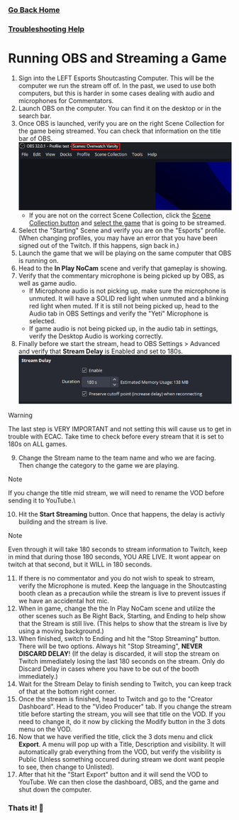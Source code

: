 ### [Go Back Home](/README.md)
### [Troubleshooting Help](/TS/README.md)
# Running OBS and Streaming a Game

1. Sign into the LEFT Esports Shoutcasting Computer. This will be the computer we run the stream off of. In the past, we used to use both computers, but this is harder in some cases dealing with audio and microphones for Commentators.
2. Launch OBS on the computer. You can find it on the desktop or in the search bar.
3. Once OBS is launched, verify you are on the right Scene Collection for the game being streamed. You can check that information on the title bar of OBS.\
![](/Assets/currentsc.png)
    - If you are not on the correct Scene Collection, click the [Scene Collection button](/Assets/scenecollection.png) and [select the game](/Assets/scwithscenes.png) that is going to be streamed.
4. Select the "Starting" Scene and verify you are on the "Esports" profile. (When changing profiles, you may have an error that you have been signed out of the Twitch. If this happens, sign back in.)
5. Launch the game that we will be playing on the same computer that OBS is running on.
6. Head to the **In Play NoCam** scene and verify that gameplay is showing.
7. Verify that the commentary microphone is being picked up by OBS, as well as game audio.
    - If Microphone audio is not picking up, make sure the microphone is unmuted. It will have a SOLID red light when unmuted and a blinking red light when muted. If it is still not being picked up, head to the Audio tab in OBS Settings and verify the "Yeti" Microphone is selected.
    - If game audio is not being picked up, in the audio tab in settings, verify the Desktop Audio is working correctly.
8. Finally before we start the stream, head to OBS Settings > Advanced and verify that **Stream Delay** is Enabled and set to 180s.
![](/Assets/delay.png)
> [!WARNING]
> The last step is VERY IMPORTANT and not setting this will cause us to get in trouble with ECAC. Take time to check before every stream that it is set to 180s on ALL games.
9. Change the Stream name to the team name and who we are facing. Then change the category to the game we are playing. 
> [!NOTE]
> If you change the title mid stream, we will need to rename the VOD before sending it to YouTube.\
10. Hit the **Start Streaming** button. Once that happens, the delay is activly building and the stream is live.
> [!NOTE]
> Even through it will take 180 seconds to stream information to Twitch, keep in mind that during those 180 seconds, YOU ARE LIVE. It wont appear on twitch at that second, but it WILL in 180 seconds.
11. If there is no commentator and you do not wish to speak to stream, verify the Microphone is muted. Keep the language in the Shoutcasting booth clean as a precaution while the stream is live to prevent issues if we have an accidental hot mic.
12. When in game, change the the In Play NoCam scene and utilize the other scenes such as Be Right Back, Starting, and Ending to help show that the Stream is still live. (This helps to show that the stream is live by using a moving background.)
13. When finished, switch to Ending and hit the "Stop Streaming" button. There will be two options. Always hit "Stop Streaming", **NEVER DISCARD DELAY**! (If the delay is discarded, it will stop the stream on Twitch immediately losing the last 180 seconds on the stream. Only do Discard Delay in cases where you have to be out of the booth immediately.)
14. Wait for the Stream Delay to finish sending to Twitch, you can keep track of that at the bottom right corner.
15. Once the stream is finished, head to Twitch and go to the "Creator Dashboard". Head to the "Video Producer" tab. If you change the stream title before starting the stream, you will see that title on the VOD. If you need to change it, do it now by clicking the Modify button in the 3 dots menu on the VOD.
16. Now that we have verified the title, click the 3 dots menu and click **Export**. A menu will pop up with a Title, Description and visibility. It will automatically grab everything from the VOD, but verify the visibility is Public (Unless something occured during stream we dont want people to see, then change to Unlisted). 
17. After that hit the "Start Export" button and it will send the VOD to YouTube.
We can then close the dashboard, OBS, and the game and shut down the computer.

### Thats it! :tada: